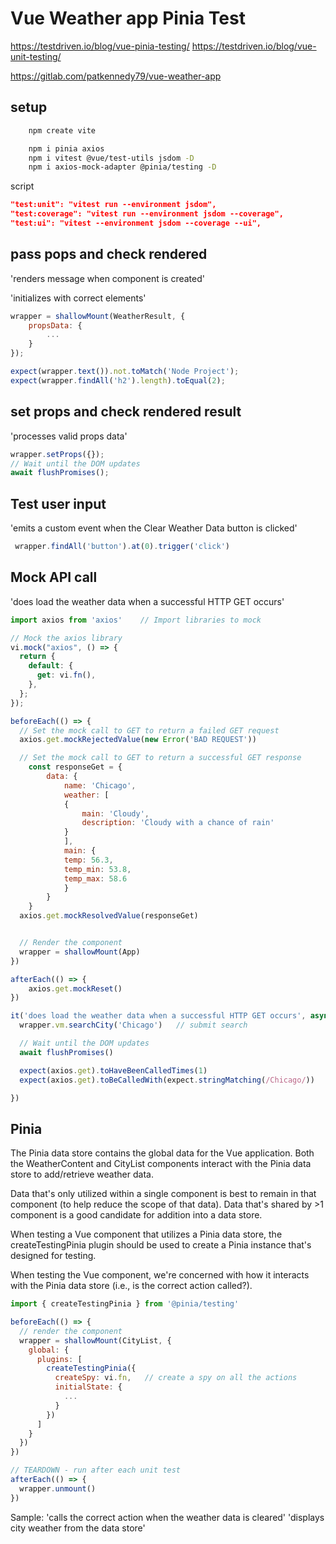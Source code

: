 # Vue Weather app Pinia Test

https://testdriven.io/blog/vue-pinia-testing/
https://testdriven.io/blog/vue-unit-testing/

https://gitlab.com/patkennedy79/vue-weather-app

## setup

```sh
    npm create vite

    npm i pinia axios
    npm i vitest @vue/test-utils jsdom -D
    npm i axios-mock-adapter @pinia/testing -D
```

script

```json
"test:unit": "vitest run --environment jsdom",
"test:coverage": "vitest run --environment jsdom --coverage",
"test:ui": "vitest --environment jsdom --coverage --ui",
```

## pass pops and check rendered

'renders message when component is created'

'initializes with correct elements'

```js
wrapper = shallowMount(WeatherResult, {
    propsData: {
        ...
    }
});

expect(wrapper.text()).not.toMatch('Node Project');
expect(wrapper.findAll('h2').length).toEqual(2);
```

## set props and check rendered result

'processes valid props data'

```js
wrapper.setProps({});
// Wait until the DOM updates
await flushPromises();
```

## Test user input

'emits a custom event when the Clear Weather Data button is clicked'

```js
 wrapper.findAll('button').at(0).trigger('click')
```

## Mock API call

'does load the weather data when a successful HTTP GET occurs'

```js
import axios from 'axios'    // Import libraries to mock

// Mock the axios library
vi.mock("axios", () => {
  return {
    default: {
      get: vi.fn(),
    },
  };
});

beforeEach(() => {
  // Set the mock call to GET to return a failed GET request
  axios.get.mockRejectedValue(new Error('BAD REQUEST'))

  // Set the mock call to GET to return a successful GET response
    const responseGet = { 
        data: {
            name: 'Chicago',
            weather: [
            {
                main: 'Cloudy',
                description: 'Cloudy with a chance of rain'
            }
            ],
            main: {
            temp: 56.3,
            temp_min: 53.8,
            temp_max: 58.6
            }
        }
    }
  axios.get.mockResolvedValue(responseGet)


  // Render the component
  wrapper = shallowMount(App)
})

afterEach(() => {
    axios.get.mockReset()
})

it('does load the weather data when a successful HTTP GET occurs', async () => {
  wrapper.vm.searchCity('Chicago')   // submit search

  // Wait until the DOM updates
  await flushPromises()

  expect(axios.get).toHaveBeenCalledTimes(1)
  expect(axios.get).toBeCalledWith(expect.stringMatching(/Chicago/))

})
```

## Pinia

The Pinia data store contains the global data for the Vue application. Both the WeatherContent and CityList components interact with the Pinia data store to add/retrieve weather data.

Data that's only utilized within a single component is best to remain in that component (to help reduce the scope of that data).
Data that's shared by >1 component is a good candidate for addition into a data store.

When testing a Vue component that utilizes a Pinia data store, the createTestingPinia plugin should be used to create a Pinia instance that's designed for testing.

When testing the Vue component, we're concerned with how it interacts with the Pinia data store (i.e., is the correct action called?).

```js
import { createTestingPinia } from '@pinia/testing'

beforeEach(() => {
  // render the component
  wrapper = shallowMount(CityList, {
    global: {
      plugins: [
        createTestingPinia({
          createSpy: vi.fn,   // create a spy on all the actions
          initialState: {
            ...
          }
        })
      ]
    }
  })
})

// TEARDOWN - run after each unit test
afterEach(() => {
  wrapper.unmount()
})

```

Sample:
'calls the correct action when the weather data is cleared'
'displays city weather from the data store'


